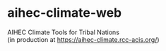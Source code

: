 # aihec-climate-web
AIHEC Climate Tools for Tribal Nations\
(in production at https://aihec-climate.rcc-acis.org/)
